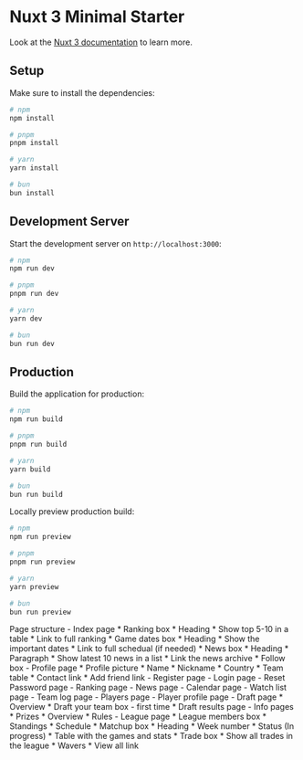 # Nuxt 3 Minimal Starter

Look at the [Nuxt 3 documentation](https://nuxt.com/docs/getting-started/introduction) to learn more.

## Setup

Make sure to install the dependencies:

```bash
# npm
npm install

# pnpm
pnpm install

# yarn
yarn install

# bun
bun install
```

## Development Server

Start the development server on `http://localhost:3000`:

```bash
# npm
npm run dev

# pnpm
pnpm run dev

# yarn
yarn dev

# bun
bun run dev
```

## Production

Build the application for production:

```bash
# npm
npm run build

# pnpm
pnpm run build

# yarn
yarn build

# bun
bun run build
```

Locally preview production build:

```bash
# npm
npm run preview

# pnpm
pnpm run preview

# yarn
yarn preview

# bun
bun run preview
```

Page structure 
    - Index page
        * Ranking box
            * Heading
            * Show top 5-10 in a table
            * Link to full ranking
        * Game dates box
            * Heading
            * Show the important dates
            * Link to full schedual (if needed)
        * News box
            * Heading
            * Paragraph
            * Show latest 10 news in a list
            * Link the news archive
        * Follow box
    - Profile page
        * Profile picture
        * Name
        * Nickname
        * Country
        * Team table
        * Contact link
        * Add friend link
    - Register page
    - Login page
    - Reset Password page
    - Ranking page
    - News page
    - Calendar page
    - Watch list page
    - Team log page
    - Players page
    - Player profile page
    - Draft page
        * Overview
        * Draft your team box - first time
        * Draft results page
    - Info pages
        * Prizes
        * Overview
        * Rules
    - League page
        * League members box
            * Standings
            * Schedule
        * Matchup box
            * Heading
            * Week number
            * Status (In progress)
            * Table with the games and stats
        * Trade box
            * Show all trades in the league
            * Wavers
            * View all link
    